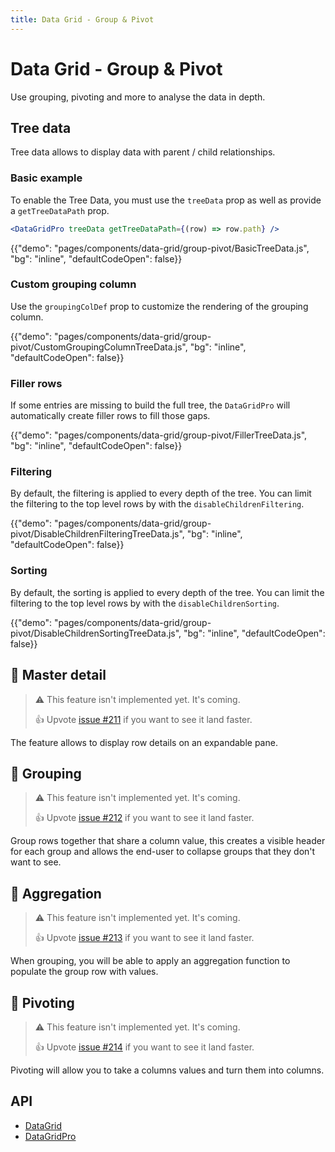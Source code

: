 ```yaml
---
title: Data Grid - Group & Pivot
---
```


# Data Grid - Group & Pivot

<p class="description">Use grouping, pivoting and more to analyse the data in depth.</p>

## Tree data [<span class="pro"></span>](https://mui.com/store/items/material-ui-pro/)

Tree data allows to display data with parent / child relationships.

### Basic example

To enable the Tree Data, you must use the `treeData` prop as well as provide a `getTreeDataPath` prop.

```jsx
<DataGridPro treeData getTreeDataPath={(row) => row.path} />
```

{{"demo": "pages/components/data-grid/group-pivot/BasicTreeData.js", "bg": "inline", "defaultCodeOpen": false}}

### Custom grouping column

Use the `groupingColDef` prop to customize the rendering of the grouping column.

{{"demo": "pages/components/data-grid/group-pivot/CustomGroupingColumnTreeData.js", "bg": "inline", "defaultCodeOpen": false}}

### Filler rows

If some entries are missing to build the full tree, the `DataGridPro` will automatically create filler rows to fill those gaps.

{{"demo": "pages/components/data-grid/group-pivot/FillerTreeData.js", "bg": "inline", "defaultCodeOpen": false}}

### Filtering

By default, the filtering is applied to every depth of the tree.
You can limit the filtering to the top level rows by with the `disableChildrenFiltering`.

{{"demo": "pages/components/data-grid/group-pivot/DisableChildrenFilteringTreeData.js", "bg": "inline", "defaultCodeOpen": false}}

### Sorting

By default, the sorting is applied to every depth of the tree.
You can limit the filtering to the top level rows by with the `disableChildrenSorting`.

{{"demo": "pages/components/data-grid/group-pivot/DisableChildrenSortingTreeData.js", "bg": "inline", "defaultCodeOpen": false}}

## 🚧 Master detail [<span class="pro"></span>](https://mui.com/store/items/material-ui-pro/)

> ⚠️ This feature isn't implemented yet. It's coming.
>
> 👍 Upvote [issue #211](https://github.com/mui-org/material-ui-x/issues/211) if you want to see it land faster.

The feature allows to display row details on an expandable pane.

## 🚧 Grouping [<span class="premium"></span>](https://mui.com/store/items/material-ui-pro/)

> ⚠️ This feature isn't implemented yet. It's coming.
>
> 👍 Upvote [issue #212](https://github.com/mui-org/material-ui-x/issues/212) if you want to see it land faster.

Group rows together that share a column value, this creates a visible header for each group and allows the end-user to collapse groups that they don't want to see.

## 🚧 Aggregation [<span class="premium"></span>](https://mui.com/store/items/material-ui-pro/)

> ⚠️ This feature isn't implemented yet. It's coming.
>
> 👍 Upvote [issue #213](https://github.com/mui-org/material-ui-x/issues/213) if you want to see it land faster.

When grouping, you will be able to apply an aggregation function to populate the group row with values.

## 🚧 Pivoting [<span class="premium"></span>](https://mui.com/store/items/material-ui-pro/)

> ⚠️ This feature isn't implemented yet. It's coming.
>
> 👍 Upvote [issue #214](https://github.com/mui-org/material-ui-x/issues/214) if you want to see it land faster.

Pivoting will allow you to take a columns values and turn them into columns.

## API

- [DataGrid](/api/data-grid/data-grid/)
- [DataGridPro](/api/data-grid/data-grid-pro/)
